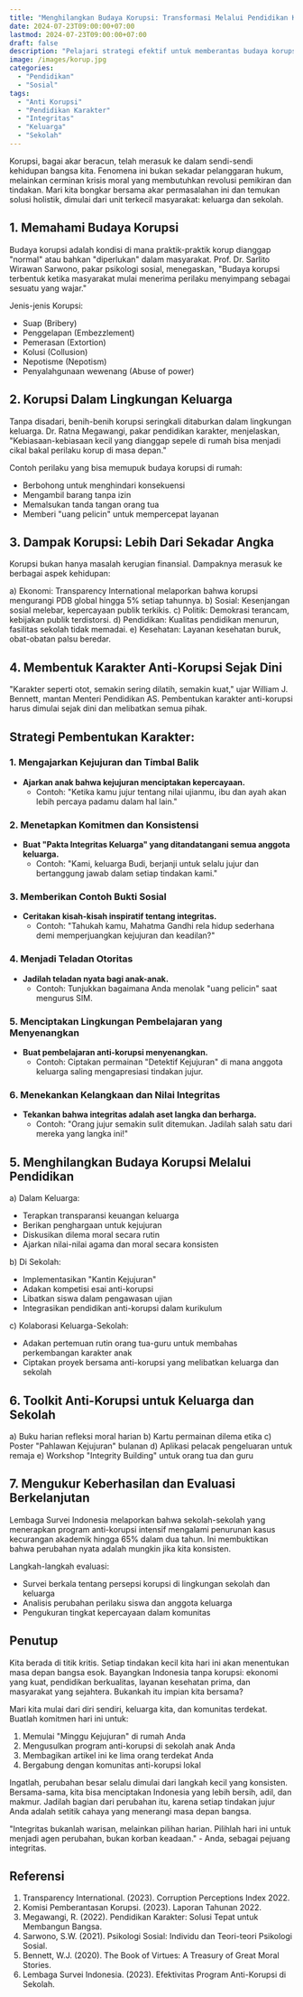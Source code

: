 ```yaml
---
title: "Menghilangkan Budaya Korupsi: Transformasi Melalui Pendidikan Keluarga & Sekolah"
date: 2024-07-23T09:00:00+07:00
lastmod: 2024-07-23T09:00:00+07:00
draft: false
description: "Pelajari strategi efektif untuk memberantas budaya korupsi melalui pendidikan dalam keluarga dan sekolah. Artikel ini menguraikan langkah-langkah konkret untuk membentuk generasi anti-korupsi."
image: /images/korup.jpg
categories:
  - "Pendidikan"
  - "Sosial"
tags:
  - "Anti Korupsi"
  - "Pendidikan Karakter"
  - "Integritas"
  - "Keluarga"
  - "Sekolah"
---
```


Korupsi, bagai akar beracun, telah merasuk ke dalam sendi-sendi kehidupan bangsa kita. Fenomena ini bukan sekadar pelanggaran hukum, melainkan cerminan krisis moral yang membutuhkan revolusi pemikiran dan tindakan. Mari kita bongkar bersama akar permasalahan ini dan temukan solusi holistik, dimulai dari unit terkecil masyarakat: keluarga dan sekolah.

## 1. Memahami Budaya Korupsi

Budaya korupsi adalah kondisi di mana praktik-praktik korup dianggap "normal" atau bahkan "diperlukan" dalam masyarakat. Prof. Dr. Sarlito Wirawan Sarwono, pakar psikologi sosial, menegaskan, "Budaya korupsi terbentuk ketika masyarakat mulai menerima perilaku menyimpang sebagai sesuatu yang wajar."

Jenis-jenis Korupsi:
- Suap (Bribery)
- Penggelapan (Embezzlement)
- Pemerasan (Extortion)
- Kolusi (Collusion)
- Nepotisme (Nepotism)
- Penyalahgunaan wewenang (Abuse of power)

## 2. Korupsi Dalam Lingkungan Keluarga

Tanpa disadari, benih-benih korupsi seringkali ditaburkan dalam lingkungan keluarga. Dr. Ratna Megawangi, pakar pendidikan karakter, menjelaskan, "Kebiasaan-kebiasaan kecil yang dianggap sepele di rumah bisa menjadi cikal bakal perilaku korup di masa depan."

Contoh perilaku yang bisa memupuk budaya korupsi di rumah:
- Berbohong untuk menghindari konsekuensi
- Mengambil barang tanpa izin
- Memalsukan tanda tangan orang tua
- Memberi "uang pelicin" untuk mempercepat layanan

## 3. Dampak Korupsi: Lebih Dari Sekadar Angka

Korupsi bukan hanya masalah kerugian finansial. Dampaknya merasuk ke berbagai aspek kehidupan:

a) Ekonomi: Transparency International melaporkan bahwa korupsi mengurangi PDB global hingga 5% setiap tahunnya.
b) Sosial: Kesenjangan sosial melebar, kepercayaan publik terkikis.
c) Politik: Demokrasi terancam, kebijakan publik terdistorsi.
d) Pendidikan: Kualitas pendidikan menurun, fasilitas sekolah tidak memadai.
e) Kesehatan: Layanan kesehatan buruk, obat-obatan palsu beredar.

## 4. Membentuk Karakter Anti-Korupsi Sejak Dini

"Karakter seperti otot, semakin sering dilatih, semakin kuat," ujar William J. Bennett, mantan Menteri Pendidikan AS. Pembentukan karakter anti-korupsi harus dimulai sejak dini dan melibatkan semua pihak.

## Strategi Pembentukan Karakter:

### 1. Mengajarkan Kejujuran dan Timbal Balik
- **Ajarkan anak bahwa kejujuran menciptakan kepercayaan.**
  - Contoh: "Ketika kamu jujur tentang nilai ujianmu, ibu dan ayah akan lebih percaya padamu dalam hal lain."

### 2. Menetapkan Komitmen dan Konsistensi
- **Buat "Pakta Integritas Keluarga" yang ditandatangani semua anggota keluarga.**
  - Contoh: "Kami, keluarga Budi, berjanji untuk selalu jujur dan bertanggung jawab dalam setiap tindakan kami."

### 3. Memberikan Contoh Bukti Sosial
- **Ceritakan kisah-kisah inspiratif tentang integritas.**
  - Contoh: "Tahukah kamu, Mahatma Gandhi rela hidup sederhana demi memperjuangkan kejujuran dan keadilan?"

### 4. Menjadi Teladan Otoritas
- **Jadilah teladan nyata bagi anak-anak.**
  - Contoh: Tunjukkan bagaimana Anda menolak "uang pelicin" saat mengurus SIM.

### 5. Menciptakan Lingkungan Pembelajaran yang Menyenangkan
- **Buat pembelajaran anti-korupsi menyenangkan.**
  - Contoh: Ciptakan permainan "Detektif Kejujuran" di mana anggota keluarga saling mengapresiasi tindakan jujur.

### 6. Menekankan Kelangkaan dan Nilai Integritas
- **Tekankan bahwa integritas adalah aset langka dan berharga.**
  - Contoh: "Orang jujur semakin sulit ditemukan. Jadilah salah satu dari mereka yang langka ini!"

## 5. Menghilangkan Budaya Korupsi Melalui Pendidikan

a) Dalam Keluarga:
   - Terapkan transparansi keuangan keluarga
   - Berikan penghargaan untuk kejujuran
   - Diskusikan dilema moral secara rutin
   - Ajarkan nilai-nilai agama dan moral secara konsisten

b) Di Sekolah:
   - Implementasikan "Kantin Kejujuran"
   - Adakan kompetisi esai anti-korupsi
   - Libatkan siswa dalam pengawasan ujian
   - Integrasikan pendidikan anti-korupsi dalam kurikulum

c) Kolaborasi Keluarga-Sekolah:
   - Adakan pertemuan rutin orang tua-guru untuk membahas perkembangan karakter anak
   - Ciptakan proyek bersama anti-korupsi yang melibatkan keluarga dan sekolah

## 6. Toolkit Anti-Korupsi untuk Keluarga dan Sekolah

a) Buku harian refleksi moral harian
b) Kartu permainan dilema etika
c) Poster "Pahlawan Kejujuran" bulanan
d) Aplikasi pelacak pengeluaran untuk remaja
e) Workshop "Integrity Building" untuk orang tua dan guru

## 7. Mengukur Keberhasilan dan Evaluasi Berkelanjutan

Lembaga Survei Indonesia melaporkan bahwa sekolah-sekolah yang menerapkan program anti-korupsi intensif mengalami penurunan kasus kecurangan akademik hingga 65% dalam dua tahun. Ini membuktikan bahwa perubahan nyata adalah mungkin jika kita konsisten.

Langkah-langkah evaluasi:
- Survei berkala tentang persepsi korupsi di lingkungan sekolah dan keluarga
- Analisis perubahan perilaku siswa dan anggota keluarga
- Pengukuran tingkat kepercayaan dalam komunitas

## Penutup

Kita berada di titik kritis. Setiap tindakan kecil kita hari ini akan menentukan masa depan bangsa esok. Bayangkan Indonesia tanpa korupsi: ekonomi yang kuat, pendidikan berkualitas, layanan kesehatan prima, dan masyarakat yang sejahtera. Bukankah itu impian kita bersama?

Mari kita mulai dari diri sendiri, keluarga kita, dan komunitas terdekat. Buatlah komitmen hari ini untuk:

1. Memulai "Minggu Kejujuran" di rumah Anda
2. Mengusulkan program anti-korupsi di sekolah anak Anda
3. Membagikan artikel ini ke lima orang terdekat Anda
4. Bergabung dengan komunitas anti-korupsi lokal

Ingatlah, perubahan besar selalu dimulai dari langkah kecil yang konsisten. Bersama-sama, kita bisa menciptakan Indonesia yang lebih bersih, adil, dan makmur. Jadilah bagian dari perubahan itu, karena setiap tindakan jujur Anda adalah setitik cahaya yang menerangi masa depan bangsa.

"Integritas bukanlah warisan, melainkan pilihan harian. Pilihlah hari ini untuk menjadi agen perubahan, bukan korban keadaan." - Anda, sebagai pejuang integritas.

## Referensi

1. Transparency International. (2023). Corruption Perceptions Index 2022.
2. Komisi Pemberantasan Korupsi. (2023). Laporan Tahunan 2022.
3. Megawangi, R. (2022). Pendidikan Karakter: Solusi Tepat untuk Membangun Bangsa.
4. Sarwono, S.W. (2021). Psikologi Sosial: Individu dan Teori-teori Psikologi Sosial.
5. Bennett, W.J. (2020). The Book of Virtues: A Treasury of Great Moral Stories.
6. Lembaga Survei Indonesia. (2023). Efektivitas Program Anti-Korupsi di Sekolah.